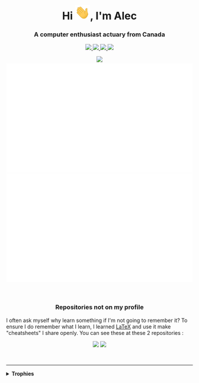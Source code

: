<h1 align="center">Hi <img src="https://raw.githubusercontent.com/ABSphreak/ABSphreak/master/gifs/Hi.gif" width="40px" />, I'm Alec</h1>
<h3 align="center">A computer enthusiast actuary from Canada</h3>

<p align="center">
  <a href="https://www.linkedin.com/in/alec-james-van-rassel">
    <img src="https://img.shields.io/badge/linked-in-369?style=flat-square&logo=linkedin&logoColor=white&color=blue" />
  </a>
  <a href="https://www.researchgate.net/profile/Alec_Van_Rassel">
    <img src="https://img.shields.io/badge/Research-Gate-green?style=flat-square&logo=researchgate" />
  </a>
  <a href="https://mailhide.io/e/brjzw">
    <img src="https://img.shields.io/badge/email-reveal-2a8?style=flat-square&logo=gmail&logoColor=white" />
  </a>
  <a href="http://www.actuarial-lookup.com/results/xdvqfp">
    <img src="https://img.shields.io/badge/actuarial-exams-important?style=flat-square&logo=sqlite" />
  </a>
</p>
  
<p align="center">
  <a href="https://github.com/anuraghazra/github-readme-stats">
    <img src="https://github-readme-stats.vercel.app/api?username=alec42&show_icons=true&title_color=41b883&icon_color=41b883&text_color=273849&bg_color=fffefe"/>
  </a>
  </br>  
  <img src="https://raw.githubusercontent.com/alec42/github-stats-copy/master/generated/overview.svg#gh-light-mode-only"/>
  <img src="https://raw.githubusercontent.com/alec42/github-stats-copy/master/generated/languages.svg#gh-light-mode-only"/>
</p>

</br>

<h3 align="center">Repositories not on my profile</h5>
<p font-size="20px">I often ask myself why learn something if I'm not going to remember it? To ensure I do remember what I learn, I learned <a href="https://www.latex-project.org/">LaTeX</a> and use it make "cheatsheets" I share openly. You can see these at these 2 repositories : </p>

<p width="100%" align="center">
  <a align="left" href="https://github.com/ressources-act/Guide_de_survie_en_actuariat" title="Survival Guide for Actuarial Science Students"><img height="115" src="https://github-readme-stats.vercel.app/api/pin/?username=ressources-act&repo=Guide_de_survie_en_actuariat&theme=gotham"></a>
  <a align="right" href="https://github.com/ressources-act/Ressources-examens" title="Actuarial Exam Ressources"><img height="115" src="https://github-readme-stats.vercel.app/api/pin/?username=ressources-act&repo=Ressources-examens&theme=gotham"></a>
</p>

</br>
<hr>

<details close>
  <summary><b>Trophies</b></summary>
  <a href="https://github.com/ryo-ma/github-profile-trophy">
    <img src="https://github-profile-trophy.vercel.app/?username=alec42&theme=flat"/>
  </a>
</details>

<!--
I love coding and doing neat computer stuff. For example, finding [this neat program](https://github.com/kittinan/spotify-github-profile) to show what I recently listened to on Spotify (hopefully it's not too embarassing) : 
<p align="center">
  <a href="https://github.com/kittinan/spotify-github-profile">
    <img src="https://spotify-github-profile.vercel.app/api/view?uid=alec042&cover_image=true" />
  </a>
</p>
-->


<!--
**alec42/alec42** is a ✨ _special_ ✨ repository because its `README.md` (this file) appears on your GitHub profile.
Here are some ideas to get you started:
- 🔭 I’m currently working on ...
- 🌱 I’m currently learning ...
- 👯 I’m looking to collaborate on ...
- 🤔 I’m looking for help with ...
- 💬 Ask me about ...
- 📫 How to reach me: ...
- 😄 Pronouns: ...
- ⚡ Fun fact: ...
-->
